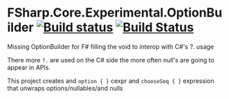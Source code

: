 # FSharp.Core.Experimental.OptionBuilder [![Build status](https://ci.appveyor.com/api/projects/status/fr0n9r2qucbxrbyi?svg=true)](https://ci.appveyor.com/project/jbtule/fsharp-core-experimental-optionbuilder) [![Build Status](https://travis-ci.org/ekonbenefits/FSharp.Core.Experimental.OptionBuilder.svg?branch=master)](https://travis-ci.org/ekonbenefits/FSharp.Core.Experimental.OptionBuilder)


Missing OptionBuilder for F# filling the void to interop with  C#'s ?. usage

There more `?.` are used on the C# side the more often null's are going to appear in APIs.

This project creates and `option { }` cexpr and `chooseSeq { }` expression that unwraps options/nullables/and nulls
